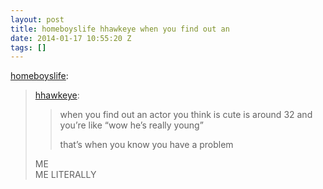 ```yaml
---
layout: post
title: homeboyslife hhawkeye when you find out an
date: 2014-01-17 10:55:20 Z
tags: []
---
```

[homeboyslife](http://homeboyslife.tumblr.com/post/73601634434/hhawkeye-when-you-find-out-an-actor-you-think):

> [hhawkeye](http://hhawkeye.tumblr.com/post/23101050762):
> 
> > when you find out an actor you think is cute is around 32 and you’re like “wow he’s really young”
> > 
> > that’s when you know you have a problem
> 
> ME  
> ME LITERALLY
